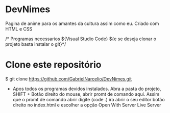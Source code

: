# DevNimes
Pagina de anime para os amantes da cultura assim como eu.
Criado com HTML e CSS

/* Programas necessarios ${Visual Studio Code} ${e se deseja clonar o projeto basta instalar o git}*/

# Clone este repositório
$ git clone <https://github.com/GabrielNarcelio/DevNimes.git>


* Apos todos os programas devidos instalados.
Abra a pasta do projeto, SHIFT + Botão direito do mouse, abrir promt de comando aqui.
Assim que o promt de comando  abrir digite (code .) ira abrir o seu editor botão direito no index.html e escolher a opção Open With Server Live Server

